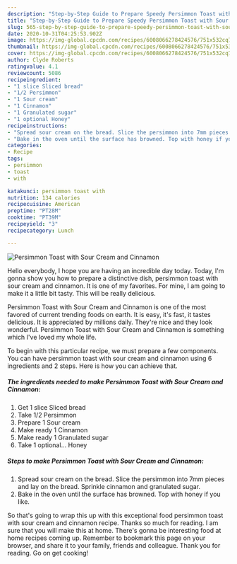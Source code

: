 ```yaml
---
description: "Step-by-Step Guide to Prepare Speedy Persimmon Toast with Sour Cream and Cinnamon"
title: "Step-by-Step Guide to Prepare Speedy Persimmon Toast with Sour Cream and Cinnamon"
slug: 565-step-by-step-guide-to-prepare-speedy-persimmon-toast-with-sour-cream-and-cinnamon
date: 2020-10-31T04:25:53.902Z
image: https://img-global.cpcdn.com/recipes/6008066278424576/751x532cq70/persimmon-toast-with-sour-cream-and-cinnamon-recipe-main-photo.jpg
thumbnail: https://img-global.cpcdn.com/recipes/6008066278424576/751x532cq70/persimmon-toast-with-sour-cream-and-cinnamon-recipe-main-photo.jpg
cover: https://img-global.cpcdn.com/recipes/6008066278424576/751x532cq70/persimmon-toast-with-sour-cream-and-cinnamon-recipe-main-photo.jpg
author: Clyde Roberts
ratingvalue: 4.1
reviewcount: 5086
recipeingredient:
- "1 slice Sliced bread"
- "1/2 Persimmon"
- "1 Sour cream"
- "1 Cinnamon"
- "1 Granulated sugar"
- "1 optional Honey"
recipeinstructions:
- "Spread sour cream on the bread. Slice the persimmon into 7mm pieces and lay on the bread. Sprinkle cinnamon and granulated sugar."
- "Bake in the oven until the surface has browned. Top with honey if you like."
categories:
- Recipe
tags:
- persimmon
- toast
- with

katakunci: persimmon toast with 
nutrition: 134 calories
recipecuisine: American
preptime: "PT28M"
cooktime: "PT39M"
recipeyield: "3"
recipecategory: Lunch

---
```



![Persimmon Toast with Sour Cream and Cinnamon](https://img-global.cpcdn.com/recipes/6008066278424576/751x532cq70/persimmon-toast-with-sour-cream-and-cinnamon-recipe-main-photo.jpg)

Hello everybody, I hope you are having an incredible day today. Today, I'm gonna show you how to prepare a distinctive dish, persimmon toast with sour cream and cinnamon. It is one of my favorites. For mine, I am going to make it a little bit tasty. This will be really delicious.

Persimmon Toast with Sour Cream and Cinnamon is one of the most favored of current trending foods on earth. It is easy, it's fast, it tastes delicious. It is appreciated by millions daily. They're nice and they look wonderful. Persimmon Toast with Sour Cream and Cinnamon is something which I've loved my whole life.




To begin with this particular recipe, we must prepare a few components. You can have persimmon toast with sour cream and cinnamon using 6 ingredients and 2 steps. Here is how you can achieve that.

<!--inarticleads1-->

##### The ingredients needed to make Persimmon Toast with Sour Cream and Cinnamon:

1. Get 1 slice Sliced bread
1. Take 1/2 Persimmon
1. Prepare 1 Sour cream
1. Make ready 1 Cinnamon
1. Make ready 1 Granulated sugar
1. Take 1 optional... Honey




<!--inarticleads2-->

##### Steps to make Persimmon Toast with Sour Cream and Cinnamon:

1. Spread sour cream on the bread. Slice the persimmon into 7mm pieces and lay on the bread. Sprinkle cinnamon and granulated sugar.
1. Bake in the oven until the surface has browned. Top with honey if you like.




So that's going to wrap this up with this exceptional food persimmon toast with sour cream and cinnamon recipe. Thanks so much for reading. I am sure that you will make this at home. There's gonna be interesting food at home recipes coming up. Remember to bookmark this page on your browser, and share it to your family, friends and colleague. Thank you for reading. Go on get cooking!

